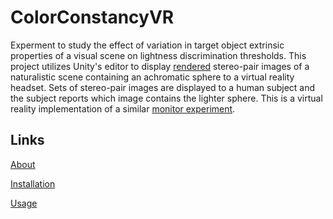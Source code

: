 # ColorConstancyVR

Experment to study the effect of variation in target object extrinsic properties of a visual scene on lightness discrimination thresholds. This project utilizes Unity's editor to display [rendered](https://github.com/BrainardLab/VirtualWorldColorConstancy) stereo-pair images of a naturalistic scene containing an achromatic sphere to a virtual reality headset. Sets of stereo-pair images are displayed to a human subject and the subject reports which image contains the lighter sphere. This is a virtual reality implementation of a similar [monitor experiment](https://github.com/BrainardLab/VirtualWorldPsychophysics).

## Links

[About](/Documentation/About.md)

[Installation](/Documentation/Installation.md)

[Usage](/Documentation/Usage.md)
